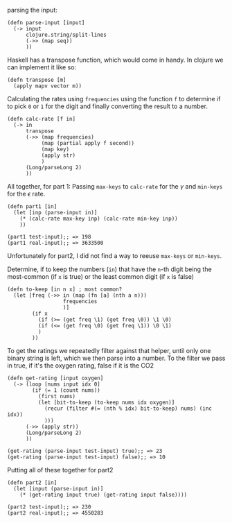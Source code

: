 parsing the input:

    (defn parse-input [input]
      (-> input
          clojure.string/split-lines
          (->> (map seq))
          ))

Haskell has a transpose function, which would come in handy.
In clojure we can implement it like so:

    (defn transpose [m]
      (apply mapv vector m))

Calculating the rates using `frequencies` using the function `f` to determine if to pick `0` or `1` for the digit
and finally converting the result to a number.

	(defn calc-rate [f in]
	  (-> in
	      transpose
	      (->> (map frequencies)
	           (map (partial apply f second))
	           (map key)
	           (apply str)
	           )
	      (Long/parseLong 2)
	      ))

All together, for part 1: Passing `max-keys` to `calc-rate` for the $\gamma$ and `min-keys` for the $\epsilon$ rate.

	(defn part1 [in]
	  (let [inp (parse-input in)]
	    (* (calc-rate max-key inp) (calc-rate min-key inp))
	    ))
     
	(part1 test-input);; => 198
	(part1 real-input);; => 3633500

Unfortunately for part2, I did not find a way to reeuse `max-keys` or `min-keys`.

Determine, if to keep the numbers (`in`) that have the `n`-th digit being the most-common (if `x` is true) or the least common digit (if `x` is false)

	(defn to-keep [in n x] ; most common?
	  (let [freq (->> in (map (fn [a] (nth a n)))
	                  frequencies
	                  )]
		    (if x
		      (if (>= (get freq \1) (get freq \0)) \1 \0)
		      (if (<= (get freq \0) (get freq \1)) \0 \1)
		      )
		    ))


To get the ratings we repeatedly filter against that helper, until only one binary string is left, which we then parse into a number.
To the filter we pass in true, if it's the oxygen rating, false if it is the CO2

	(defn get-rating [input oxygen]
	  (-> (loop [nums input idx 0]
	        (if (= 1 (count nums))
	          (first nums)
	          (let [bit-to-keep (to-keep nums idx oxygen)]
	            (recur (filter #(= (nth % idx) bit-to-keep) nums) (inc idx))
	            )))
	      (->> (apply str))
	      (Long/parseLong 2)
	      ))

	(get-rating (parse-input test-input) true);; => 23
	(get-rating (parse-input test-input) false);; => 10

Putting all of these together for part2

	(defn part2 [in]
	  (let [input (parse-input in)]
	    (* (get-rating input true) (get-rating input false))))

	(part2 test-input);; => 230
	(part2 real-input);; => 4550283